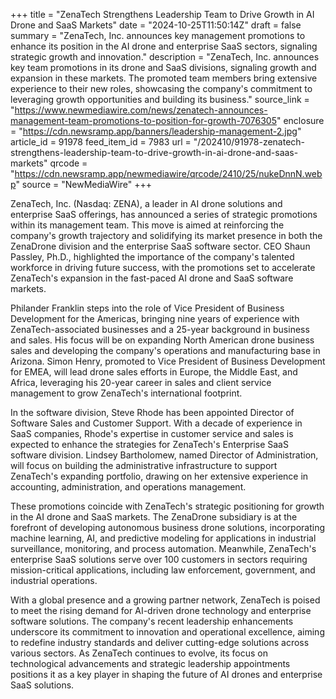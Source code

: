 +++
title = "ZenaTech Strengthens Leadership Team to Drive Growth in AI Drone and SaaS Markets"
date = "2024-10-25T11:50:14Z"
draft = false
summary = "ZenaTech, Inc. announces key management promotions to enhance its position in the AI drone and enterprise SaaS sectors, signaling strategic growth and innovation."
description = "ZenaTech, Inc. announces key team promotions in its drone and SaaS divisions, signaling growth and expansion in these markets. The promoted team members bring extensive experience to their new roles, showcasing the company's commitment to leveraging growth opportunities and building its business."
source_link = "https://www.newmediawire.com/news/zenatech-announces-management-team-promotions-to-position-for-growth-7076305"
enclosure = "https://cdn.newsramp.app/banners/leadership-management-2.jpg"
article_id = 91978
feed_item_id = 7983
url = "/202410/91978-zenatech-strengthens-leadership-team-to-drive-growth-in-ai-drone-and-saas-markets"
qrcode = "https://cdn.newsramp.app/newmediawire/qrcode/2410/25/nukeDnnN.webp"
source = "NewMediaWire"
+++

<p>ZenaTech, Inc. (Nasdaq: ZENA), a leader in AI drone solutions and enterprise SaaS offerings, has announced a series of strategic promotions within its management team. This move is aimed at reinforcing the company's growth trajectory and solidifying its market presence in both the ZenaDrone division and the enterprise SaaS software sector. CEO Shaun Passley, Ph.D., highlighted the importance of the company's talented workforce in driving future success, with the promotions set to accelerate ZenaTech's expansion in the fast-paced AI drone and SaaS software markets.</p><p>Philander Franklin steps into the role of Vice President of Business Development for the Americas, bringing nine years of experience with ZenaTech-associated businesses and a 25-year background in business and sales. His focus will be on expanding North American drone business sales and developing the company's operations and manufacturing base in Arizona. Simon Henry, promoted to Vice President of Business Development for EMEA, will lead drone sales efforts in Europe, the Middle East, and Africa, leveraging his 20-year career in sales and client service management to grow ZenaTech's international footprint.</p><p>In the software division, Steve Rhode has been appointed Director of Software Sales and Customer Support. With a decade of experience in SaaS companies, Rhode's expertise in customer service and sales is expected to enhance the strategies for ZenaTech's Enterprise SaaS software division. Lindsey Bartholomew, named Director of Administration, will focus on building the administrative infrastructure to support ZenaTech's expanding portfolio, drawing on her extensive experience in accounting, administration, and operations management.</p><p>These promotions coincide with ZenaTech's strategic positioning for growth in the AI drone and SaaS markets. The ZenaDrone subsidiary is at the forefront of developing autonomous business drone solutions, incorporating machine learning, AI, and predictive modeling for applications in industrial surveillance, monitoring, and process automation. Meanwhile, ZenaTech's enterprise SaaS solutions serve over 100 customers in sectors requiring mission-critical applications, including law enforcement, government, and industrial operations.</p><p>With a global presence and a growing partner network, ZenaTech is poised to meet the rising demand for AI-driven drone technology and enterprise software solutions. The company's recent leadership enhancements underscore its commitment to innovation and operational excellence, aiming to redefine industry standards and deliver cutting-edge solutions across various sectors. As ZenaTech continues to evolve, its focus on technological advancements and strategic leadership appointments positions it as a key player in shaping the future of AI drones and enterprise SaaS solutions.</p>